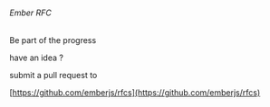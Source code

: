 ###### Ember RFC

Be part of the progress

have an idea ?

submit a pull request to

[https://github.com/emberjs/rfcs](https://github.com/emberjs/rfcs)
